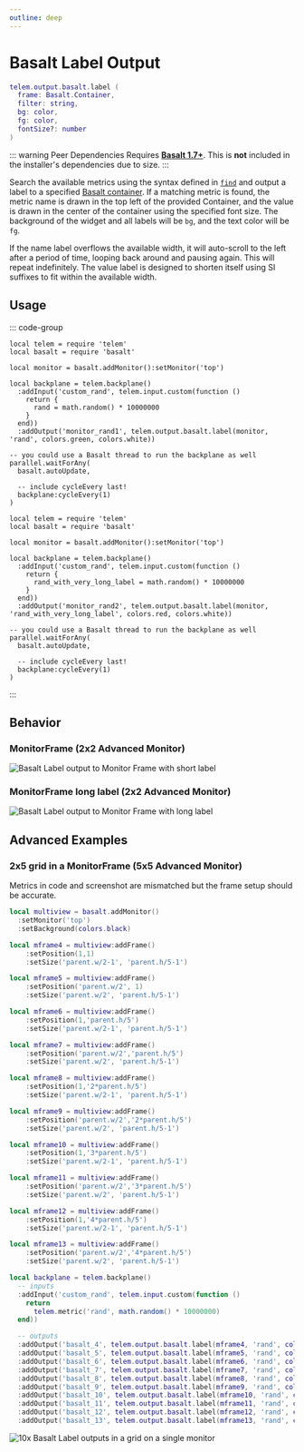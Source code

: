```yaml
---
outline: deep
---
```


# Basalt Label Output <Badge type="warning" text="beta" /> <RepoLink path="lib/output/basalt/LabelOutputAdapter.lua" />

```lua
telem.output.basalt.label (
  frame: Basalt.Container,
  filter: string,
  bg: color,
  fg: color,
  fontSize?: number
)
```

::: warning Peer Dependencies
Requires **[Basalt 1.7+](https://basalt.madefor.cc/)**. This is **not** included in the installer's dependencies due to size.
:::

Search the available metrics using the syntax defined in [`find`](/reference/MetricCollection#find) and output a label to a specified [Basalt container](https://basalt.madefor.cc/#/objects/Container). If a matching metric is found, the metric name is drawn in the top left of the provided Container, and the value is drawn in the center of the container using the specified font size. The background of the widget and all labels will be `bg`, and the text color will be `fg`.

If the name label overflows the available width, it will auto-scroll to the left after a period of time, looping back around and pausing again. This will repeat indefinitely. The value label is designed to shorten itself using SI suffixes to fit within the available width.

<PropertiesTable
  :properties="[
    {
      name: 'frame',
      type: 'Basalt.Container',
      default: 'nil',
      description: 'Container to draw in. While any Container subtype should work, specify a Frame, BaseFrame, MonitorFrame, or Flexbox for best results.'
    },
    {
      name: 'filter',
      type: 'string',
      default: 'nil',
      description: 'Filter to match against Metric elements'
    },
    {
      name: 'bg',
      type: 'color',
      default: 'nil',
      description: 'Background color (colors.*)'
    },
    {
      name: 'fg',
      type: 'color',
      default: 'nil',
      description: 'Foreground color (colors.*)'
    },
    {
      name: 'fontSize',
      type: 'number',
      default: '2',
      description: 'Font size of metric value'
    }
  ]"
/>

## Usage

::: code-group
```lua{12} [MonitorFrame]
local telem = require 'telem'
local basalt = require 'basalt'

local monitor = basalt.addMonitor():setMonitor('top')

local backplane = telem.backplane()
  :addInput('custom_rand', telem.input.custom(function ()
    return {
      rand = math.random() * 10000000
    }
  end))
  :addOutput('monitor_rand1', telem.output.basalt.label(monitor, 'rand', colors.green, colors.white))

-- you could use a Basalt thread to run the backplane as well
parallel.waitForAny(
  basalt.autoUpdate,
  
  -- include cycleEvery last!
  backplane:cycleEvery(1)
)
```
```lua{12} [MonitorFrame long label]
local telem = require 'telem'
local basalt = require 'basalt'

local monitor = basalt.addMonitor():setMonitor('top')

local backplane = telem.backplane()
  :addInput('custom_rand', telem.input.custom(function ()
    return {
      rand_with_very_long_label = math.random() * 10000000
    }
  end))
  :addOutput('monitor_rand2', telem.output.basalt.label(monitor, 'rand_with_very_long_label', colors.red, colors.white))

-- you could use a Basalt thread to run the backplane as well
parallel.waitForAny(
  basalt.autoUpdate,
  
  -- include cycleEvery last!
  backplane:cycleEvery(1)
)
```
:::

## Behavior

### MonitorFrame (2x2 Advanced Monitor)

![Basalt Label output to Monitor Frame with short label](/assets/basalt-label-short.webp)

### MonitorFrame long label (2x2 Advanced Monitor)

![Basalt Label output to Monitor Frame with long label](/assets/basalt-label-long.webp)

## Advanced Examples

### 2x5 grid in a MonitorFrame (5x5 Advanced Monitor)

Metrics in code and screenshot are mismatched but the frame setup should be accurate.
    
```lua
local multiview = basalt.addMonitor()
  :setMonitor('top')
  :setBackground(colors.black)

local mframe4 = multiview:addFrame()
    :setPosition(1,1)
    :setSize('parent.w/2-1', 'parent.h/5-1')

local mframe5 = multiview:addFrame()
    :setPosition('parent.w/2', 1)
    :setSize('parent.w/2', 'parent.h/5-1')

local mframe6 = multiview:addFrame()
    :setPosition(1,'parent.h/5')
    :setSize('parent.w/2-1', 'parent.h/5-1')

local mframe7 = multiview:addFrame()
    :setPosition('parent.w/2','parent.h/5')
    :setSize('parent.w/2', 'parent.h/5-1')

local mframe8 = multiview:addFrame()
    :setPosition(1,'2*parent.h/5')
    :setSize('parent.w/2-1', 'parent.h/5-1')

local mframe9 = multiview:addFrame()
    :setPosition('parent.w/2','2*parent.h/5')
    :setSize('parent.w/2', 'parent.h/5-1')

local mframe10 = multiview:addFrame()
    :setPosition(1,'3*parent.h/5')
    :setSize('parent.w/2-1', 'parent.h/5-1')

local mframe11 = multiview:addFrame()
    :setPosition('parent.w/2','3*parent.h/5')
    :setSize('parent.w/2', 'parent.h/5-1')

local mframe12 = multiview:addFrame()
    :setPosition(1,'4*parent.h/5')
    :setSize('parent.w/2-1', 'parent.h/5-1')

local mframe13 = multiview:addFrame()
    :setPosition('parent.w/2','4*parent.h/5')
    :setSize('parent.w/2', 'parent.h/5-1')

local backplane = telem.backplane()
  -- inputs
  :addInput('custom_rand', telem.input.custom(function ()
    return
      telem.metric('rand', math.random() * 10000000)
  end))

  -- outputs
  :addOutput('basalt_4', telem.output.basalt.label(mframe4, 'rand', colors.black, colors.green))
  :addOutput('basalt_5', telem.output.basalt.label(mframe5, 'rand', colors.black, colors.red))
  :addOutput('basalt_6', telem.output.basalt.label(mframe6, 'rand', colors.black, colors.cyan))
  :addOutput('basalt_7', telem.output.basalt.label(mframe7, 'rand', colors.black, colors.white))
  :addOutput('basalt_8', telem.output.basalt.label(mframe8, 'rand', colors.black, colors.orange))
  :addOutput('basalt_9', telem.output.basalt.label(mframe9, 'rand', colors.black, colors.blue))
  :addOutput('basalt_10', telem.output.basalt.label(mframe10, 'rand', colors.black, colors.pink))
  :addOutput('basalt_11', telem.output.basalt.label(mframe11, 'rand', colors.black, colors.purple))
  :addOutput('basalt_12', telem.output.basalt.label(mframe12, 'rand', colors.black, colors.magenta))
  :addOutput('basalt_13', telem.output.basalt.label(mframe13, 'rand', colors.black, colors.lime))
```

![10x Basalt Label outputs in a grid on a single monitor](/assets/basalt-label-grid.png)